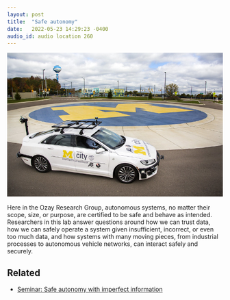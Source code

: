```yaml
---
layout: post
title:  "Safe autonomy"
date:   2022-05-23 14:29:23 -0400
audio_id: audio location 260
---
```


<div class="audio-player">
   <!-- this is where the player will be injected -->
</div>

![An autonomous underwater vehicle is launched in Lake Michigan](/assets/images/260-safe-autonomy.jpg)

Here in the Ozay Research Group, autonomous systems, no matter their scope, size, or purpose, are certified to be safe and behave as intended. Researchers in this lab answer questions around how we can trust data, how we can safely operate a system given insufficient, incorrect, or even too much data, and how systems with many moving pieces, from industrial processes to autonomous vehicle networks, can interact safely and securely.

## Related
* [Seminar: Safe autonomy with imperfect information](https://www.youtube.com/watch?v=qkQutCPHAdk)




<script type="text/javascript">

 const player = new Shikwasa({
   container: () => document.querySelector('.audio-player'),
   audio: {
     title: 'Safe autonomy',
     artist: 'audio location 260',
     cover: '/assets/images/260-safe-autonomy.jpg',
     src: '/assets/audio/140-robot-garden.mp3',
   },
   // fixed: {
   //   type: 'static',
   // }
 })

 </script>
